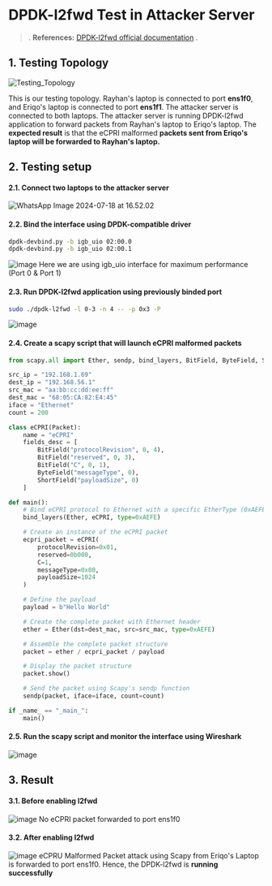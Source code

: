 # DPDK-l2fwd Test in Attacker Server

> .
> **References:**
> [DPDK-l2fwd official documentation](https://doc.dpdk.org/guides/sample_app_ug/l2_forward_real_virtual.html)
> .

## 1. Testing Topology
![Testing_Topology](https://hackmd.io/_uploads/HJ2K888_0.png)

This is our testing topology. Rayhan's laptop is connected to port **ens1f0**, and Eriqo's laptop is connected to port **ens1f1**. The attacker server is connected to both laptops. The attacker server is running DPDK-l2fwd application to forward packets from Rayhan's laptop to Eriqo's laptop. The **expected result** is that the eCPRI malformed **packets sent from Eriqo's laptop will be forwarded to Rayhan's laptop.**

## 2. Testing setup
#### 2.1. Connect two laptops to the attacker server
![WhatsApp Image 2024-07-18 at 16.52.02](https://hackmd.io/_uploads/H1N1_UId0.jpg)

#### 2.2. Bind the interface using DPDK-compatible driver
```bash
dpdk-devbind.py -b igb_uio 02:00.0
dpdk-devbind.py -b igb_uio 02:00.1
```
![image](https://hackmd.io/_uploads/SkuYOIIdR.png)
Here we are using igb_uio interface for maximum performance (Port 0 & Port 1)

#### 2.3. Run DPDK-l2fwd application using previously binded port
```bash
sudo ./dpdk-l2fwd -l 0-3 -n 4 -- -p 0x3 -P
```
![image](https://hackmd.io/_uploads/B1wVFII_A.png)

#### 2.4. Create a scapy script that will launch eCPRI malformed packets
```python
from scapy.all import Ether, sendp, bind_layers, BitField, ByteField, ShortField, Packet

src_ip = "192.168.1.69"
dest_ip = "192.168.56.1"
src_mac = "aa:bb:cc:dd:ee:ff"
dest_mac = "68:05:CA:82:E4:45"
iface = "Ethernet"
count = 200

class eCPRI(Packet):
    name = "eCPRI"
    fields_desc = [
        BitField("protocolRevision", 0, 4),
        BitField("reserved", 0, 3),
        BitField("C", 0, 1),
        ByteField("messageType", 0),
        ShortField("payloadSize", 0)
    ]

def main():
    # Bind eCPRI protocol to Ethernet with a specific EtherType (0xAEFE)
    bind_layers(Ether, eCPRI, type=0xAEFE)

    # Create an instance of the eCPRI packet
    ecpri_packet = eCPRI(
        protocolRevision=0x01, 
        reserved=0b000, 
        C=1, 
        messageType=0x00, 
        payloadSize=1024
    )

    # Define the payload
    payload = b"Hello World"

    # Create the complete packet with Ethernet header
    ether = Ether(dst=dest_mac, src=src_mac, type=0xAEFE)

    # Assemble the complete packet structure
    packet = ether / ecpri_packet / payload

    # Display the packet structure
    packet.show()

    # Send the packet using Scapy's sendp function
    sendp(packet, iface=iface, count=count)

if _name_ == "_main_":
    main()
```
#### 2.5. Run the scapy script and monitor the interface using Wireshark
![image](https://hackmd.io/_uploads/Syun5qDO0.png)

## 3. Result

#### 3.1. Before enabling l2fwd
![image](https://hackmd.io/_uploads/SJV2HL8dC.png)
No eCPRI packet forwarded to port ens1f0

#### 3.2. After enabling l2fwd
![image](https://hackmd.io/_uploads/H11kA8L_A.png)
eCPRU Malformed Packet attack using Scapy from Eriqo's Laptop is forwarded to port ens1f0. Hence, the DPDK-l2fwd is **running successfully**